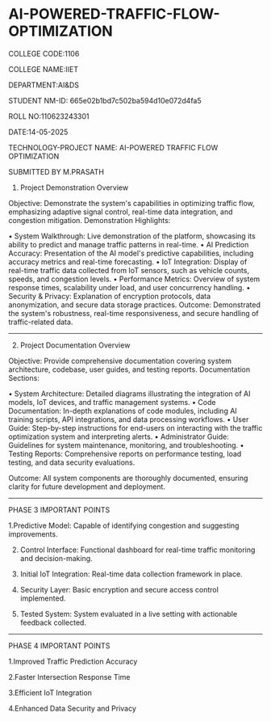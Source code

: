 # AI-POWERED-TRAFFIC-FLOW-OPTIMIZATION
COLLEGE CODE:1106

COLLEGE NAME:IIET

DEPARTMENT:AI&DS

STUDENT NM-ID: 665e02b1bd7c502ba594d10e072d4fa5

ROLL NO:110623243301

DATE:14-05-2025

TECHNOLOGY-PROJECT NAME: AI-POWERED TRAFFIC FLOW OPTIMIZATION

SUBMITTED BY
M.PRASATH


1. Project Demonstration Overview

Objective: Demonstrate the system's capabilities in optimizing traffic flow, emphasizing adaptive signal control, real-time data integration, and congestion mitigation.
Demonstration Highlights:

•	System Walkthrough: Live demonstration of the platform, showcasing its ability to predict and manage traffic patterns in real-time.
•	AI Prediction Accuracy: Presentation of the AI model's predictive capabilities, including accuracy metrics and real-time forecasting.
•	IoT Integration: Display of real-time traffic data collected from IoT sensors, such as vehicle counts, speeds, and congestion levels.
•	Performance Metrics: Overview of system response times, scalability under load, and user concurrency handling.
•	Security & Privacy: Explanation of encryption protocols, data anonymization, and secure data storage practices.
Outcome: Demonstrated the system's robustness, real-time responsiveness, and secure handling of traffic-related data.
________________________________________
2. Project Documentation Overview

Objective: Provide comprehensive documentation covering system architecture, codebase, user guides, and testing reports.
Documentation Sections:

•	System Architecture: Detailed diagrams illustrating the integration of AI models, IoT devices, and traffic management systems.
•	Code Documentation: In-depth explanations of code modules, including AI training scripts, API integrations, and data processing workflows.
•	User Guide: Step-by-step instructions for end-users on interacting with the traffic optimization system and interpreting alerts.
•	Administrator Guide: Guidelines for system maintenance, monitoring, and troubleshooting.
•	Testing Reports: Comprehensive reports on performance testing, load testing, and data security evaluations.

Outcome: All system components are thoroughly documented, ensuring clarity for future development and deployment.

________________________________________

PHASE 3 IMPORTANT POINTS

 1.Predictive Model: Capable of identifying congestion and suggesting improvements.

2. Control Interface: Functional dashboard for real-time traffic monitoring and decision-making.

3. Initial IoT Integration: Real-time data collection framework in place.

4. Security Layer: Basic encryption and secure access control implemented.

5. Tested System: System evaluated in a live setting with actionable feedback collected.

________________________________________

PHASE 4 IMPORTANT POINTS

1.Improved Traffic Prediction Accuracy

2.Faster Intersection Response Time

3.Efficient IoT Integration

4.Enhanced Data Security and Privacy


